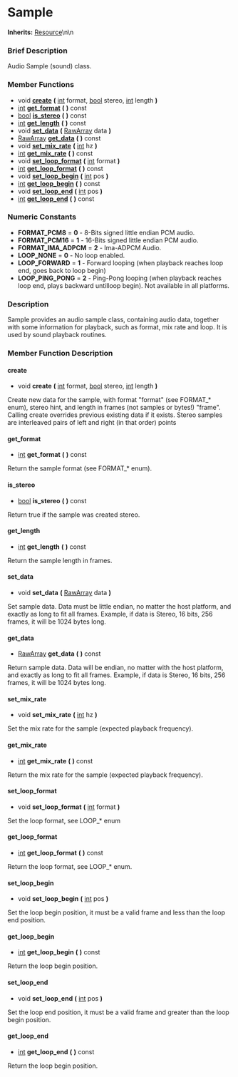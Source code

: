 #  Sample  
**Inherits:** [Resource](class_resource)\\n\\n
###  Brief Description  
Audio Sample (sound) class.

###  Member Functions 
  * void  **[create](#create)**  **(** [int](class_int) format, [bool](class_bool) stereo, [int](class_int) length  **)**
  * [int](class_int)  **[get_format](#get_format)**  **(** **)** const
  * [bool](class_bool)  **[is_stereo](#is_stereo)**  **(** **)** const
  * [int](class_int)  **[get_length](#get_length)**  **(** **)** const
  * void  **[set_data](#set_data)**  **(** [RawArray](class_rawarray) data  **)**
  * [RawArray](class_rawarray)  **[get_data](#get_data)**  **(** **)** const
  * void  **[set_mix_rate](#set_mix_rate)**  **(** [int](class_int) hz  **)**
  * [int](class_int)  **[get_mix_rate](#get_mix_rate)**  **(** **)** const
  * void  **[set_loop_format](#set_loop_format)**  **(** [int](class_int) format  **)**
  * [int](class_int)  **[get_loop_format](#get_loop_format)**  **(** **)** const
  * void  **[set_loop_begin](#set_loop_begin)**  **(** [int](class_int) pos  **)**
  * [int](class_int)  **[get_loop_begin](#get_loop_begin)**  **(** **)** const
  * void  **[set_loop_end](#set_loop_end)**  **(** [int](class_int) pos  **)**
  * [int](class_int)  **[get_loop_end](#get_loop_end)**  **(** **)** const

###  Numeric Constants  
  * **FORMAT_PCM8** = **0** - 8-Bits signed little endian PCM audio.
  * **FORMAT_PCM16** = **1** - 16-Bits signed little endian PCM audio.
  * **FORMAT_IMA_ADPCM** = **2** - Ima-ADPCM Audio.
  * **LOOP_NONE** = **0** - No loop enabled.
  * **LOOP_FORWARD** = **1** - Forward looping (when playback reaches loop end, goes back to loop begin)
  * **LOOP_PING_PONG** = **2** - Ping-Pong looping (when playback reaches loop end, plays backward untilloop begin). Not available in all platforms.

###  Description  
Sample provides an audio sample class, containing audio data, together with some information for playback, such as format, mix rate and loop. It is used by sound playback routines.

###  Member Function Description  

#### <a name="create">create</a>
  * void  **create**  **(** [int](class_int) format, [bool](class_bool) stereo, [int](class_int) length  **)**

Create new data for the sample, with format "format" (see FORMAT_* enum), stereo hint, and length in frames (not samples or bytes!) "frame". Calling create overrides previous existing data if it exists. Stereo samples are interleaved pairs of left and right (in that order) points

#### <a name="get_format">get_format</a>
  * [int](class_int)  **get_format**  **(** **)** const

Return the sample format (see FORMAT_* enum).

#### <a name="is_stereo">is_stereo</a>
  * [bool](class_bool)  **is_stereo**  **(** **)** const

Return true if the sample was created stereo.

#### <a name="get_length">get_length</a>
  * [int](class_int)  **get_length**  **(** **)** const

Return the sample length in frames.

#### <a name="set_data">set_data</a>
  * void  **set_data**  **(** [RawArray](class_rawarray) data  **)**

Set sample data. Data must be little endian, no matter the host platform, and exactly as long to fit all frames. Example, if data is Stereo, 16 bits, 256 frames, it will be 1024 bytes long.

#### <a name="get_data">get_data</a>
  * [RawArray](class_rawarray)  **get_data**  **(** **)** const

Return sample data. Data will be endian, no matter with the host platform, and exactly as long to fit all frames. Example, if data is Stereo, 16 bits, 256 frames, it will be 1024 bytes long.

#### <a name="set_mix_rate">set_mix_rate</a>
  * void  **set_mix_rate**  **(** [int](class_int) hz  **)**

Set the mix rate for the sample (expected playback frequency).

#### <a name="get_mix_rate">get_mix_rate</a>
  * [int](class_int)  **get_mix_rate**  **(** **)** const

Return the mix rate for the sample (expected playback frequency).

#### <a name="set_loop_format">set_loop_format</a>
  * void  **set_loop_format**  **(** [int](class_int) format  **)**

Set the loop format, see LOOP_* enum

#### <a name="get_loop_format">get_loop_format</a>
  * [int](class_int)  **get_loop_format**  **(** **)** const

Return the loop format, see LOOP_* enum.

#### <a name="set_loop_begin">set_loop_begin</a>
  * void  **set_loop_begin**  **(** [int](class_int) pos  **)**

Set the loop begin position, it must be a valid frame and less than the loop end position.

#### <a name="get_loop_begin">get_loop_begin</a>
  * [int](class_int)  **get_loop_begin**  **(** **)** const

Return the loop begin position.

#### <a name="set_loop_end">set_loop_end</a>
  * void  **set_loop_end**  **(** [int](class_int) pos  **)**

Set the loop end position, it must be a valid frame and greater than the loop begin position.

#### <a name="get_loop_end">get_loop_end</a>
  * [int](class_int)  **get_loop_end**  **(** **)** const

Return the loop begin position.
